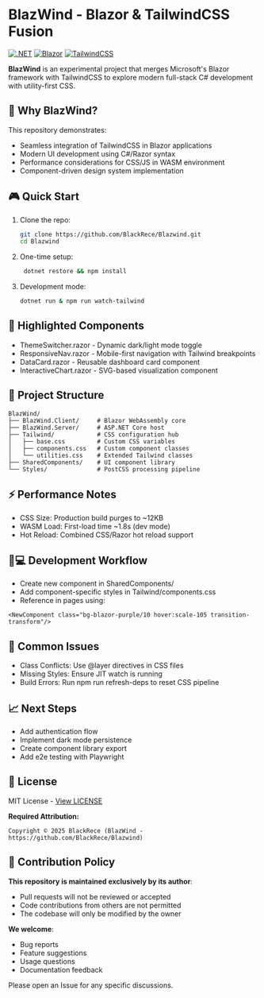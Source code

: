 # BlazWind - Blazor & TailwindCSS Fusion

[![.NET](https://img.shields.io/badge/.NET-6.0-purple)](https://dotnet.microsoft.com/)
[![Blazor](https://img.shields.io/badge/Blazor-WebAssembly-blue)](https://dotnet.microsoft.com/apps/aspnet/web-apps/blazor)
[![TailwindCSS](https://img.shields.io/badge/TailwindCSS-3.3.0-06B6D4)](https://tailwindcss.com/)

**BlazWind** is an experimental project that merges Microsoft's Blazor framework with TailwindCSS to explore modern full-stack C# development with utility-first CSS.

## 🚩 Why BlazWind?

This repository demonstrates:
- Seamless integration of TailwindCSS in Blazor applications
- Modern UI development using C#/Razor syntax
- Performance considerations for CSS/JS in WASM environment
- Component-driven design system implementation

## 🎮 Quick Start

1. Clone the repo:
   ```bash
   git clone https://github.com/BlackRece/Blazwind.git
   cd Blazwind
   ```
2. One-time setup:
   ```bash
    dotnet restore && npm install
   ```
3. Development mode:
    ```bash
    dotnet run & npm run watch-tailwind
   ```
   
## 🌟 Highlighted Components
- ThemeSwitcher.razor - Dynamic dark/light mode toggle
- ResponsiveNav.razor - Mobile-first navigation with Tailwind breakpoints
- DataCard.razor - Reusable dashboard card component
- InteractiveChart.razor - SVG-based visualization component

## 📂 Project Structure
```text
BlazWind/
├── BlazWind.Client/     # Blazor WebAssembly core
├── BlazWind.Server/     # ASP.NET Core host
├── Tailwind/            # CSS configuration hub
│   ├── base.css         # Custom CSS variables
│   ├── components.css   # Custom component classes
│   └── utilities.css    # Extended Tailwind classes
├── SharedComponents/    # UI component library
└── Styles/              # PostCSS processing pipeline
```
## ⚡ Performance Notes
- CSS Size: Production build purges to ~12KB 
- WASM Load: First-load time ~1.8s (dev mode)
- Hot Reload: Combined CSS/Razor hot reload support

## 🧑💻 Development Workflow
- Create new component in SharedComponents/ 
- Add component-specific styles in Tailwind/components.css
- Reference in pages using:
```razor
<NewComponent class="bg-blazor-purple/10 hover:scale-105 transition-transform"/>
```
## 🚨 Common Issues
- Class Conflicts: Use @layer directives in CSS files
- Missing Styles: Ensure JIT watch is running
- Build Errors: Run npm run refresh-deps to reset CSS pipeline

## 📈 Next Steps
- Add authentication flow
- Implement dark mode persistence
- Create component library export
- Add e2e testing with Playwright

## 📄 License

MIT License - [View LICENSE](LICENSE)   

**Required Attribution:**  
```text
Copyright © 2025 BlackRece (BlazWind - https://github.com/BlackRece/Blazwind)
```

## 🚫 Contribution Policy

**This repository is maintained exclusively by its author**:
- Pull requests will not be reviewed or accepted
- Code contributions from others are not permitted
- The codebase will only be modified by the owner

**We welcome**:
- Bug reports
- Feature suggestions
- Usage questions
- Documentation feedback

Please open an Issue for any specific discussions.